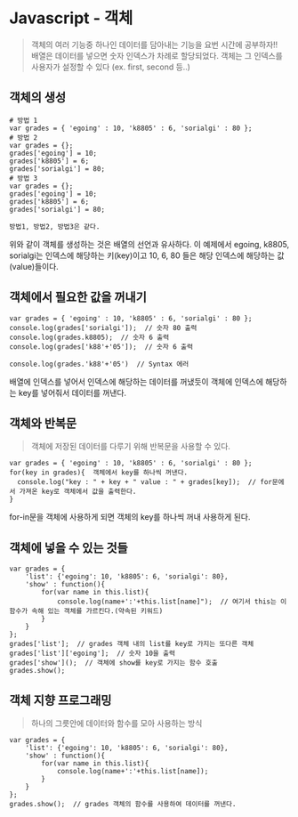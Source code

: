 # Javascript - 객체
>객체의 여러 기능중 하나인 데이터를 담아내는 기능을 요번 시간에 공부하자!!  
배열은 데이터를 넣으면 숫자 인덱스가 차례로 할당되었다. 객체는 그 인덱스를 사용자가 설정할 수 있다 (ex. first, second 등..)

## 객체의 생성
```
# 방법 1
var grades = { 'egoing' : 10, 'k8805' : 6, 'sorialgi' : 80 };
# 방법 2
var grades = {};
grades['egoing'] = 10;
grades['k8805'] = 6;
grades['sorialgi'] = 80;
# 방법 3
var grades = {};
grades['egoing'] = 10;
grades['k8805'] = 6;
grades['sorialgi'] = 80;

방법1, 방법2, 방법3은 같다.
```
위와 같이 객체를 생성하는 것은 배열의 선언과 유사하다. 이 예제에서 egoing, k8805, sorialgi는 인덱스에 해당하는 키(key)이고 10, 6, 80 들은 해당 인덱스에 해당하는 값(value)들이다. 

## 객체에서 필요한 값을 꺼내기
```
var grades = { 'egoing' : 10, 'k8805' : 6, 'sorialgi' : 80 };
console.log(grades['sorialgi']);  // 숫자 80 출력
console.log(grades.k8805);  // 숫자 6 출력
console.log(grades['k88'+'05']);  // 숫자 6 출력 

console.log(grades.'k88'+'05')  // Syntax 에러
```
배열에 인덱스를 넣어서 인덱스에 해당하는 데이터를 꺼냈듯이 객체에 인덱스에 해당하는 key를 넣어줘서 데이터를 꺼낸다.

## 객체와 반복문
>객체에 저장된 데이터를 다루기 위해 반복문을 사용할 수 있다.
```
var grades = { 'egoing' : 10, 'k8805' : 6, 'sorialgi' : 80 };
for(key in grades){  객체에서 key를 하나씩 꺼낸다.
  console.log("key : " + key + " value : " + grades[key]);  // for문에서 가져온 key로 객체에서 값을 출력한다.
}
```
for-in문을 객체에 사용하게 되면 객체의 key를 하나씩 꺼내 사용하게 된다.

## 객체에 넣을 수 있는 것들
```
var grades = {
    'list': {'egoing': 10, 'k8805': 6, 'sorialgi': 80},
    'show' : function(){
        for(var name in this.list){
            console.log(name+':'+this.list[name]");  // 여기서 this는 이 함수가 속해 있는 객체를 가르킨다.(약속된 키워드)
        }
    }
};
grades['list'];  // grades 객체 내의 list를 key로 가지는 또다른 객체
grades['list']['egoing'];  // 숫자 10을 출력
grades['show']();  // 객체에 show를 key로 가지는 함수 호출
grades.show();
```

## 객체 지향 프로그래밍
> 하나의 그릇안에 데이터와 함수를 모아 사용하는 방식
```
var grades = {
    'list': {'egoing': 10, 'k8805': 6, 'sorialgi': 80},
    'show' : function(){
        for(var name in this.list){
            console.log(name+':'+this.list[name]);
        }
    }
};
grades.show();  // grades 객체의 함수를 사용하여 데이터를 꺼낸다.
```
